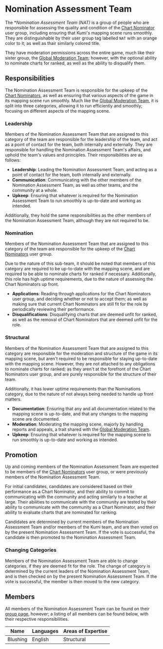 # Nomination Assessment Team

The **Nomination Assessment Team *(NAT)** is a group of people who are responsible for assessing the quality and condition of the [Chart Nominator](/People/Chart_Nominators) user group, including ensuring that Kumi's mapping scene runs smoothly. They are distinguishable by their user group tag labelled `NAT` with an orange color to it; as well as thair similarly colored title.

They have moderation permissions across the entire game, much like their sister group, the [Global Moderation Team](/People/Global_Moderation_Team); however, with the optional ability to nominate charts for ranked, as well as the ability to disqualify them.

## Responsibilities

The Nomination Assessment Team is responsible for the upkeep of the [Chart Nominators](/People/Chart_Nominators), as well as ensuring that various aspects of the game in its mapping scene run smoothly. Much like the [Global Moderation Team](/People/Global_Moderation_Team), it is split into three categories, allowing it to run efficiently and smoothly; focusing on different aspects of the mapping scene.

### Leadership
Members of the Nomination Assessment Team that are assigned to this category of the team are responsible for the leadership of the team, and act as a point of contact for the team, both internally and externally. They are responsible for handling the Nomination Assessment Team's affairs, and uphold the team's values and principles. Their responsibilities are as follows:

- **Leadership**: Leading the Nomination Assessment Team, and acting as a point of contact for the team, both internally and externally.
- **Communication**: Communicating with the other members of the Nomination Assessment Team, as well as other teams, and the community at a whole.
- **Upkeep**: Ensuring that whatever is required for the Nomination Assessment Team to run smoothly is up-to-date and working as intended.

Additionally, they hold the same responsibilities as the other members of the Nomination Assessment Team, although they are not required to be.

### Nomination

Members of the Nomination Assessment Team that are assigned to this category of the team are responsible for the upkeep of the [Chart Nominators](/wiki/People/Chart_Nominators) user group.

Due to the nature of this sub-team, it should be noted that members of this category are required to be up-to-date with the mapping scene, and are required to be able to nominate charts for ranked if necessary. Additionally, this role has high uptime requirements, due to the nature of assessing the Chart Nominators up front.

- **Applications**: Reading through applications for the Chart Nominators user group, and deciding whether or not to accept them; as well as making sure that current Chart Nominators are still fit for the role by periodically reviewing their performance.
- **Disqualifications**: Disqualifying charts that are deemed unfit for ranked, as well as the removal of Chart Nominators that are deemed unfit for the role.

### Structural

Members of the Nomination Assessment Team that are assigned to this category are responsible for the moderation and structure of the game in its mapping scene, but aren't required to be responsible for staying up-to-date with the mapping scene. However, they are not attached to any obligations to nominate charts for ranked; as they aren't at the forefront of the Chart Nominators user group, and are purely responsible for the structure of their team.

Additionally, it has lower uptime requirements than the Nominations category, due to the nature of not always being needed to handle up front matters.

- **Documentation**: Ensuring that any and all documentation related to the mapping scene is up-to-date, and that any changes to the mapping scene are documented.
- **Moderation**: Moderating the mapping scene, majorly by handling reports and appeals, a trait shared with the [Global Moderation Team](/wiki/People/Global_Moderation_Team).
- **Upkeep**: Ensuring that whatever is required for the mapping scene to run smoothly is up-to-date and working as intended.

## Promotion

Up and coming members of the Nomination Assessment Team are expected to be members of the [Chart Nominators](/wiki/People/Chart_Nominators) user group, or were previously members of the Nomination Assessment Team. 

For initial candidates, candidates are considered based on their performance as a Chart Nominator, and their ability to commit to communicating with the community and acting similarly to a teacher at large. Their abilities to communicate with the community are tested by their ability to communicate with the community as a Chart Nominator, and their ability to evaluate charts that are nominated for ranking.

Candidates are determined by current members of the Nomination Assessment Team and/or members of the Kumi team, and are then voted on by the present Nomination Assessment Team. If the vote is successful, the candidate is then promoted to the Nomination Assessment Team.

### Changing Categories

Members of the Nomination Assessment Team are able to change categories, if they are deemed fit for the role. The change of category is determined by the current leaders of the Nomination Assessment Team, and is then checked on by the present Nomination Assessment Team. If the vote is successful, the member is then moved to the new category.

## Members

All members of the Nomination Assessment Team can be found on their [group page](/groups/2), however; a listing of all members can be found below, with their respective responsibilities.

| Name     | Languages | Areas of Expertise |
| -------- | --------- | ------------------ |
| Blushing | English   | Structural         |